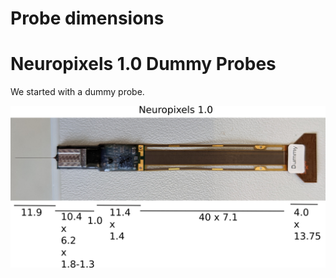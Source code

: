 # Probe dimensions


# Neuropixels 1.0 Dummy Probes

We started with a dummy probe.


<img src="neuropixels1_0.png" alt="np dimensions in mm" width="600"/>
